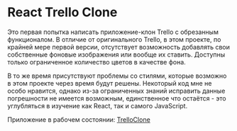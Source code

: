 # React Trello Clone

Это первая попытка написать приложение-клон Trello с обрезанным функционалом. В отличие от оригинального Trello, в этом проекте, по крайней мере первой версии, отсутствует возможность добавлять свои собственные фоновые изображения или вообще их ставить. Доступны только ограниченное количество цветов в качестве фона. 

В то же время присутствуют проблемы со стилями, которые возможно в этом проекте через время будут решены. Некоторый код мне не особо нравится, однако из-за ограниченных знаний исправить данные погрешности не имеется возможным, единственное что остаётся - это углубляться в изучение как React, так и самого JavaScript.


Приложение в рабочем состоянии: [TrelloClone](https://react-trello-clone-version-1.web.app/)

